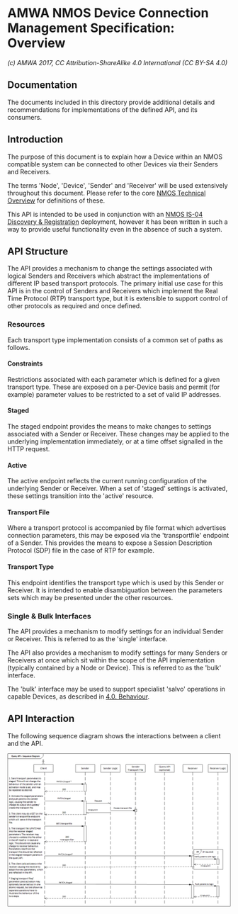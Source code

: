 # AMWA NMOS Device Connection Management Specification: Overview

_(c) AMWA 2017, CC Attribution-ShareAlike 4.0 International (CC BY-SA 4.0)_

## Documentation

The documents included in this directory provide additional details and recommendations for implementations of the defined API, and its consumers.

## Introduction

The purpose of this document is to explain how a Device within an NMOS compatible system can be connected to other Devices via their Senders and Receivers.

The terms 'Node', 'Device', 'Sender' and 'Receiver' will be used extensively throughout this document. Please refer to the core [NMOS Technical Overview](https://amwa-tv.github.io/nmos/blob/master/NMOS_Technical_Overview.md) for definitions of these.

This API is intended to be used in conjunction with an [NMOS IS-04 Discovery & Registration](https://amwa-tv.github.io/nmos-discovery-registration) deployment, however it has been written in such a way to provide useful functionality even in the absence of such a system.

## API Structure

The API provides a mechanism to change the settings associated with logical Senders and Receivers which abstract the implementations of different IP based transport protocols. The primary initial use case for this API is in the control of Senders and Receivers which implement the Real Time Protocol (RTP) transport type, but it is extensible to support control of other protocols as required and once defined.

### Resources

Each transport type implementation consists of a common set of paths as follows.

#### Constraints

Restrictions associated with each parameter which is defined for a given transport type. These are exposed on a per-Device basis and permit (for example) parameter values to be restricted to a set of valid IP addresses.

#### Staged

The staged endpoint provides the means to make changes to settings associated with a Sender or Receiver. These changes may be applied to the underlying implementation immediately, or at a time offset signalled in the HTTP request.

#### Active

The active endpoint reflects the current running configuration of the underlying Sender or Receiver. When a set of 'staged' settings is activated, these settings transition into the 'active' resource.

#### Transport File

Where a transport protocol is accompanied by file format which advertises connection parameters, this may be exposed via the 'transportfile' endpoint of a Sender. This provides the means to expose a Session Description Protocol (SDP) file in the case of RTP for example.

#### Transport Type

This endpoint identifies the transport type which is used by this Sender or Receiver. It is intended to enable disambiguation between the parameters sets which may be presented under the other resources.

### Single & Bulk Interfaces

The API provides a mechanism to modify settings for an individual Sender or Receiver. This is referred to as the 'single' interface.

The API also provides a mechanism to modify settings for many Senders or Receivers at once which sit within the scope of the API implementation (typically contained by a Node or Device). This is referred to as the 'bulk' interface.

The 'bulk' interface may be used to support specialist 'salvo' operations in capable Devices, as described in [4.0. Behaviour](4.0._Behaviour.md).

## API Interaction

The following sequence diagram shows the interactions between a client and the API.

![Connection Management Sequence](images/direct_seq_diagram.png)

